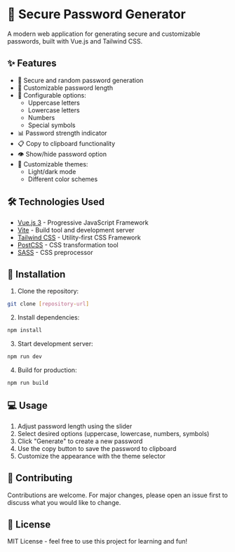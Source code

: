 # 🔐 Secure Password Generator

A modern web application for generating secure and customizable passwords, built with Vue.js and Tailwind CSS.

## ✨ Features

- 🎯 Secure and random password generation
- 📏 Customizable password length
- 🔄 Configurable options:
  - Uppercase letters
  - Lowercase letters
  - Numbers
  - Special symbols
- 📊 Password strength indicator
- 📋 Copy to clipboard functionality
- 👁️ Show/hide password option
- 🎨 Customizable themes:
  - Light/dark mode
  - Different color schemes

## 🛠️ Technologies Used

- [Vue.js 3](https://vuejs.org/) - Progressive JavaScript Framework
- [Vite](https://vitejs.dev/) - Build tool and development server
- [Tailwind CSS](https://tailwindcss.com/) - Utility-first CSS Framework
- [PostCSS](https://postcss.org/) - CSS transformation tool
- [SASS](https://sass-lang.com/) - CSS preprocessor

## 🚀 Installation

1. Clone the repository:
```bash
git clone [repository-url]
```

2. Install dependencies:
```bash
npm install
```

3. Start development server:
```bash
npm run dev
```

4. Build for production:
```bash
npm run build
```

## 💻 Usage

1. Adjust password length using the slider
2. Select desired options (uppercase, lowercase, numbers, symbols)
3. Click "Generate" to create a new password
4. Use the copy button to save the password to clipboard
5. Customize the appearance with the theme selector

## 🤝 Contributing

Contributions are welcome. For major changes, please open an issue first to discuss what you would like to change.

## 📝 License

MIT License - feel free to use this project for learning and fun!